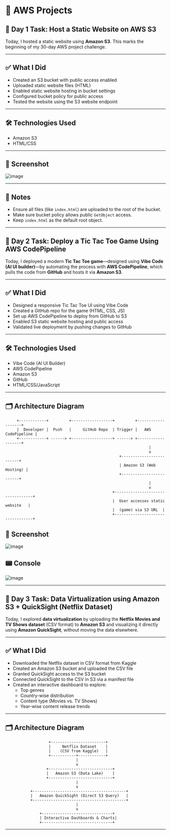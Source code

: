 # 🚀 AWS Projects

## 📅 Day 1 Task: Host a Static Website on AWS S3

Today, I hosted a static website using **Amazon S3**. This marks the beginning of my 30-day AWS project challenge.

---

## ✅ What I Did

- Created an S3 bucket with public access enabled
- Uploaded static website files (HTML)
- Enabled static website hosting in bucket settings
- Configured bucket policy for public access
- Tested the website using the S3 website endpoint

---


## 🛠️ Technologies Used

- Amazon S3
- HTML/CSS

---

## 📸 Screenshot
![image](https://github.com/user-attachments/assets/e600b251-d65d-4e75-9b38-f96a421513ae)


---

## 📌 Notes

- Ensure all files (like `index.html`) are uploaded to the root of the bucket.
- Make sure bucket policy allows public `GetObject` access.
- Keep `index.html` as the default root object.

---

## 📅 Day 2 Task: Deploy a Tic Tac Toe Game Using AWS CodePipeline

Today, I deployed a modern **Tic Tac Toe game**—designed using **Vibe Code (AI UI builder)**—by automating the process with **AWS CodePipeline**, which pulls the code from **GitHub** and hosts it via **Amazon S3**.

---

## ✅ What I Did

- Designed a responsive Tic Tac Toe UI using Vibe Code
- Created a GitHub repo for the game (HTML, CSS, JS)
- Set up AWS CodePipeline to deploy from GitHub to S3
- Enabled S3 static website hosting and public access
- Validated live deployment by pushing changes to GitHub

---

## 🛠️ Technologies Used

- Vibe Code (AI UI Builder)  
- AWS CodePipeline  
- Amazon S3  
- GitHub  
- HTML/CSS/JavaScript

---

## 🗂️ Architecture Diagram

```plaintext
     +------------+         +------------------+         +-------------------+
     |  Developer |  Push   |     GitHub Repo  | Trigger |   AWS CodePipeline |
     +------------+ ------> +------------------+ ------> +-------------------+
                                                               |
                                                               v
                                                  +-------------------------+
                                                  | Amazon S3 (Web Hosting) |
                                                  +-------------------------+
                                                               |
                                                               v
                                               +----------------------------------+
                                               |  User accesses static website   |
                                               |  (game) via S3 URL  |
                                               +----------------------------------+
```
## 📸 Screenshot
![image](https://github.com/user-attachments/assets/43d4a836-44ed-4783-abb2-04667eda7d04)

## 📟 Console
![image](https://github.com/user-attachments/assets/e9ae32ff-8d11-48f0-a2ce-9bbee639b890)

--- 
## 📅 Day 3 Task: Data Virtualization using Amazon S3 + QuickSight (Netflix Dataset)

Today, I explored **data virtualization** by uploading the **Netflix Movies and TV Shows dataset** (CSV format) to **Amazon S3** and visualizing it directly using **Amazon QuickSight**, without moving the data elsewhere.

---

## ✅ What I Did

- Downloaded the Netflix dataset in CSV format from Kaggle
- Created an Amazon S3 bucket and uploaded the CSV file
- Granted QuickSight access to the S3 bucket
- Connected QuickSight to the CSV in S3 via a manifest file
- Created an interactive dashboard to explore:
  - Top genres
  - Country-wise distribution
  - Content type (Movies vs. TV Shows)
  - Year-wise content release trends

---

## 🗂️ Architecture Diagram

```plaintext
                   +------------------------+
                   |     Netflix Dataset    |
                   |    (CSV from Kaggle)   |
                   +-----------+------------+
                               |
                               v
                  +----------------------------+
                  |   Amazon S3 (Data Lake)    |
                  +----------------------------+
                               |
                               v
           +-----------------------------------------+
           |   Amazon QuickSight (Direct S3 Query)   |
           +-----------------------------------------+
                               |
                               v
               +-------------------------------+
               | Interactive Dashboards & Charts|
               +-------------------------------+
```
---
